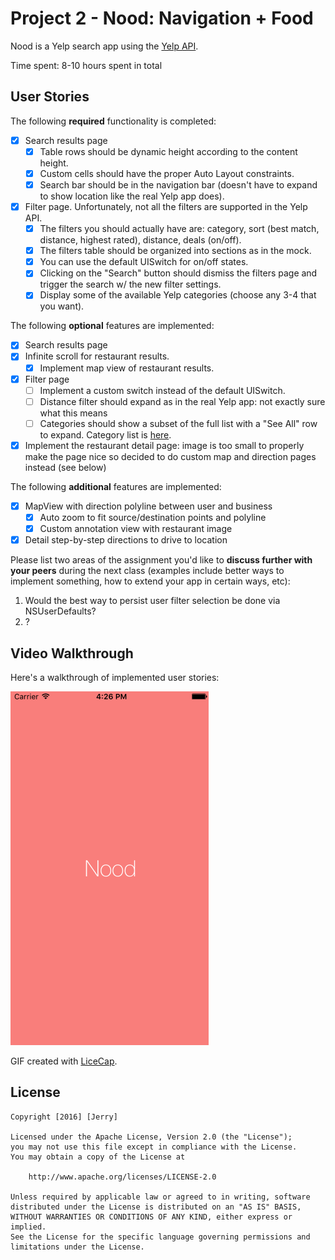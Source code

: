 # Project 2 - Nood: Navigation + Food

Nood is a Yelp search app using the [Yelp API](http://www.yelp.com/developers/documentation/v2/search_api).

Time spent: 8-10 hours spent in total

## User Stories

The following **required** functionality is completed:

- [x] Search results page
   - [x] Table rows should be dynamic height according to the content height.
   - [x] Custom cells should have the proper Auto Layout constraints.
   - [x] Search bar should be in the navigation bar (doesn't have to expand to show location like the real Yelp app does).
- [x] Filter page. Unfortunately, not all the filters are supported in the Yelp API.
   - [x] The filters you should actually have are: category, sort (best match, distance, highest rated), distance, deals (on/off).
   - [x] The filters table should be organized into sections as in the mock.
   - [x] You can use the default UISwitch for on/off states.
   - [x] Clicking on the "Search" button should dismiss the filters page and trigger the search w/ the new filter settings.
   - [x] Display some of the available Yelp categories (choose any 3-4 that you want).

The following **optional** features are implemented:

- [x] Search results page
- [x] Infinite scroll for restaurant results.
   - [x] Implement map view of restaurant results.
- [x] Filter page
   - [ ] Implement a custom switch instead of the default UISwitch.
   - [ ] Distance filter should expand as in the real Yelp app: not exactly sure what this means
   - [ ] Categories should show a subset of the full list with a "See All" row to expand. Category list is [here](http://www.yelp.com/developers/documentation/category_list).
- [x] Implement the restaurant detail page: image is too small to properly make the page nice so decided to do custom map and direction pages instead (see below)

The following **additional** features are implemented:

- [x] MapView with direction polyline between user and business
   - [x] Auto zoom to fit source/destination points and polyline
   - [x] Custom annotation view with restaurant image
- [x] Detail step-by-step directions to drive to location

Please list two areas of the assignment you'd like to **discuss further with your peers** during the next class (examples include better ways to implement something, how to extend your app in certain ways, etc):

1. Would the best way to persist user filter selection be done via NSUserDefaults?
2. ?

## Video Walkthrough

Here's a walkthrough of implemented user stories:

![Video Walkthrough](NoodFinal.gif)

GIF created with [LiceCap](http://www.cockos.com/licecap/).

## License

    Copyright [2016] [Jerry]

    Licensed under the Apache License, Version 2.0 (the "License");
    you may not use this file except in compliance with the License.
    You may obtain a copy of the License at

        http://www.apache.org/licenses/LICENSE-2.0

    Unless required by applicable law or agreed to in writing, software
    distributed under the License is distributed on an "AS IS" BASIS,
    WITHOUT WARRANTIES OR CONDITIONS OF ANY KIND, either express or implied.
    See the License for the specific language governing permissions and
    limitations under the License.
